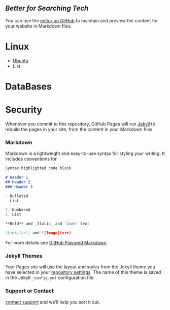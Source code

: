 ## _Better for Searching Tech_

You can use the [editor on GitHub](https://github.com/veeru538/Queries/edit/master/index.md) to maintain and preview the content for your website in Markdown files.

# Linux

- [Ubuntu](Ubuntu.md)
- List

# DataBases

# Security

Whenever you commit to this repository, GitHub Pages will run [Jekyll](https://jekyllrb.com/) to rebuild the pages in your site, from the content in your Markdown files.

### Markdown

Markdown is a lightweight and easy-to-use syntax for styling your writing. It includes conventions for

```markdown
Syntax highlighted code block

# Header 1
## Header 2
### Header 3

- Bulleted
- List

1. Numbered
2. List

**Bold** and _Italic_ and `Code` text

[Link](url) and ![Image](src)
```

For more details see [GitHub Flavored Markdown](https://guides.github.com/features/mastering-markdown/).

### Jekyll Themes

Your Pages site will use the layout and styles from the Jekyll theme you have selected in your [repository settings](https://github.com/veeru538/Queries/settings). The name of this theme is saved in the Jekyll `_config.yml` configuration file.

### Support or Contact

[contact support](veeru538@gmail.com) and we’ll help you sort it out.
